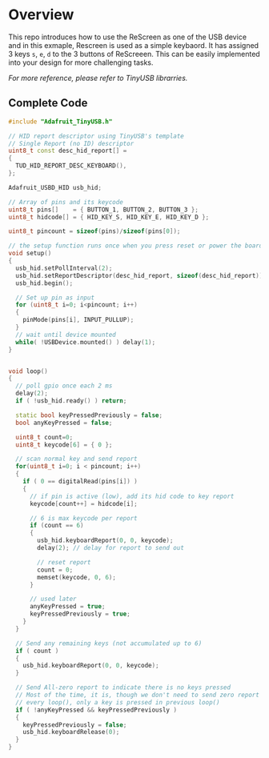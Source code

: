 # Overview

This repo introduces how to use the ReScreen as one of the USB device and in this exmaple, Rescreen is used as a simple keybaord. It has assigned 3 keys `s`, `e`, `d` to the 3 buttons of ReScreeen. This can be easily implemented into your design for more challenging tasks.

*For more reference, please refer to TinyUSB librarries.*


## Complete Code

```cpp
#include "Adafruit_TinyUSB.h"

// HID report descriptor using TinyUSB's template
// Single Report (no ID) descriptor
uint8_t const desc_hid_report[] =
{
  TUD_HID_REPORT_DESC_KEYBOARD(),
};

Adafruit_USBD_HID usb_hid;

// Array of pins and its keycode
uint8_t pins[]    = { BUTTON_1, BUTTON_2, BUTTON_3 };
uint8_t hidcode[] = { HID_KEY_S, HID_KEY_E, HID_KEY_D };

uint8_t pincount = sizeof(pins)/sizeof(pins[0]);

// the setup function runs once when you press reset or power the board
void setup()
{
  usb_hid.setPollInterval(2);
  usb_hid.setReportDescriptor(desc_hid_report, sizeof(desc_hid_report));
  usb_hid.begin();

  // Set up pin as input
  for (uint8_t i=0; i<pincount; i++)
  {
    pinMode(pins[i], INPUT_PULLUP);
  }
  // wait until device mounted
  while( !USBDevice.mounted() ) delay(1);
}


void loop()
{
  // poll gpio once each 2 ms
  delay(2);
  if ( !usb_hid.ready() ) return;

  static bool keyPressedPreviously = false;
  bool anyKeyPressed = false;

  uint8_t count=0;
  uint8_t keycode[6] = { 0 };

  // scan normal key and send report
  for(uint8_t i=0; i < pincount; i++)
  {
    if ( 0 == digitalRead(pins[i]) )
    {
      // if pin is active (low), add its hid code to key report
      keycode[count++] = hidcode[i];

      // 6 is max keycode per report
      if (count == 6)
      {
        usb_hid.keyboardReport(0, 0, keycode);
        delay(2); // delay for report to send out

        // reset report
        count = 0;
        memset(keycode, 0, 6);
      }

      // used later
      anyKeyPressed = true;
      keyPressedPreviously = true;
    }
  }

  // Send any remaining keys (not accumulated up to 6)
  if ( count )
  {
    usb_hid.keyboardReport(0, 0, keycode);
  }

  // Send All-zero report to indicate there is no keys pressed
  // Most of the time, it is, though we don't need to send zero report
  // every loop(), only a key is pressed in previous loop()
  if ( !anyKeyPressed && keyPressedPreviously )
  {
    keyPressedPreviously = false;
    usb_hid.keyboardRelease(0);
  }
}
```